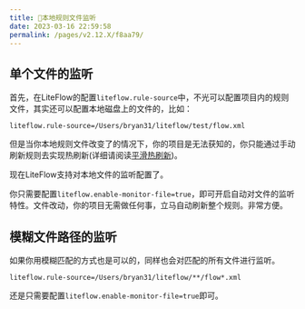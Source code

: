 ```yaml
---
title: 🍌本地规则文件监听
date: 2023-03-16 22:59:58
permalink: /pages/v2.12.X/f8aa79/
---
```


## 单个文件的监听<Badge text="v2.10.0+"/>

首先，在LiteFlow的配置`liteflow.rule-source`中，不光可以配置项目内的规则文件，其实还可以配置本地磁盘上的文件的，比如：

```properties
liteflow.rule-source=/Users/bryan31/liteflow/test/flow.xml
```

但是当你本地规则文件改变了的情况下，你的项目是无法获知的，你只能通过手动刷新规则去实现热刷新(详细请阅读[平滑热刷新](/pages/v2.12.X/204d71/))。

现在LiteFlow支持对本地文件的监听配置了。

你只需要配置`liteflow.enable-monitor-file=true`，即可开启自动对文件的监听特性。文件改动，你的项目无需做任何事，立马自动刷新整个规则。非常方便。

## 模糊文件路径的监听<Badge text="v2.11.1+"/>

如果你用模糊匹配的方式也是可以的，同样也会对匹配的所有文件进行监听。

```properties
liteflow.rule-source=/Users/bryan31/liteflow/**/flow*.xml
```

还是只需要配置`liteflow.enable-monitor-file=true`即可。
